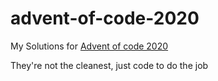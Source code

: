 # advent-of-code-2020

My Solutions for [Advent of code 2020](https://adventofcode.com/2020)

They're not the cleanest, just code to do the job
